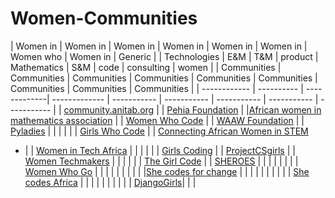 # Women-Communities

|   Women in   |  Women in    |  Women in     |  Women in     | Women in    | Women in    | Women who   | Women in    | Generic      |
| Technologies |    E&M       |    T&M        |  product      | Mathematics |  S&M        |  code       | consulting  |  women       |
| Communities  |  Communities |  Communities  |  Communities  | Communities | Communities | Communities | Communities |  Communities |
| ------------ | ---------- | -------------| ------------- | ----------- | ----------- | ----------- | ----------- | ----------- |
| [community.anitab.org](https://community.anitab.org/) | |  [Pehia Foundation](https://pehia.org/) |     |[African women in mathematics association](http://africanwomeninmath.org/) |
      | [Women Who Code](https://www.womenwhocode.com/) |   | [WAAW Foundation](http://waawfoundation.org/)   |
| [Pyladies](https://www.pyladies.com/) |  |  |  |   |   |  [Girls Who Code](https://girlswhocode.com/)  |   | [Connecting African Women in STEM](https://connectingafricanwomeninstem.org/)
-   |
| [Women in Tech Africa](http://www.womenintechafrica.com/) |   |  |  |  |  | [Girls Coding](http://www.girlscoding.com.ng/)  |   | [ProjectCSgirls](https://www.projectcsgirls.com/) |
| [Women Techmakers](https://www.womentechmakers.com/) |  |  |   |   |   |  [The Girl Code](https://thegirlcode.co/index.html) |   | [SHEROES](https://sheroes.com/)  |
|  |  |  |  |  |   | [Women Who Go](https://www.womenwhogo.org/)   |    |     |
|  |  |  |  |  |   |[She codes for change](http://shecodesforchange.org/) |   |   |
|  |  |  |  |  |   | [She codes Africa](https://medium.com/shecodeafrica) |   |   |
|  |  |  |  |  |   | [DjangoGirls](https://djangogirls.org/)|   |   |


